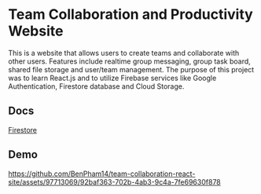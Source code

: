 # Team Collaboration and Productivity Website
This is a website that allows users to create teams and collaborate with other users. Features include realtime group messaging, group task board, shared file storage and user/team management. The purpose of this project was to learn React.js and to utilize Firebase services like Google Authentication, Firestore database and Cloud Storage.

## Docs
[Firestore](https://firebase.google.com/docs/firestore)

## Demo
https://github.com/BenPham14/team-collaboration-react-site/assets/97713069/92baf363-702b-4ab3-9c4a-7fe69630f878
